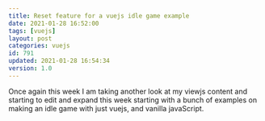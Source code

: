 ```yaml
---
title: Reset feature for a vuejs idle game example
date: 2021-01-28 16:52:00
tags: [vuejs]
layout: post
categories: vuejs
id: 791
updated: 2021-01-28 16:54:34
version: 1.0
---
```


Once again this week I am taking another look at my viewjs content and starting to edit and expand this week starting with a bunch of examples on making an idle game with just vuejs, and vanilla javaScript.

<!-- more -->
